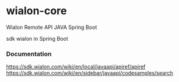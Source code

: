 # wialon-core
Wialon Remote API JAVA Spring Boot

sdk wialon in Spring Boot


### Documentation

https://sdk.wialon.com/wiki/en/local/javaapi/apiref/apiref
https://sdk.wialon.com/wiki/en/sidebar/javaapi/codesamples/search

